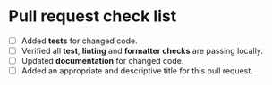 # Pull request check list

<!-- This is just a reminder about common mistakes in pulls. Please make sure to tick all appropriate boxes. -->

- [ ] Added **tests** for changed code.
- [ ] Verified all **test**, **linting** and **formatter checks** are passing locally.
- [ ] Updated **documentation** for changed code.
- [ ] Added an appropriate and descriptive title for this pull request.